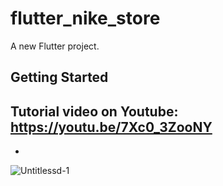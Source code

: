 # flutter_nike_store

A new Flutter project.

## Getting Started

Tutorial video on Youtube:
https://youtu.be/7Xc0_3ZooNY
-
-

![Untitlessd-1](https://user-images.githubusercontent.com/78899995/167253168-bd63cb18-83d8-4f8b-8b6a-fcc31a519297.jpg)
